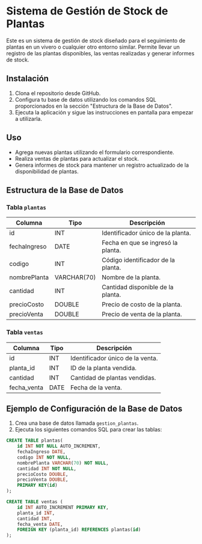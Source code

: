 # Sistema de Gestión de Stock de Plantas

Este es un sistema de gestión de stock diseñado para el seguimiento de plantas en un vivero o cualquier otro entorno similar. Permite llevar un registro de las plantas disponibles, las ventas realizadas y generar informes de stock.

## Instalación

1. Clona el repositorio desde GitHub.
2. Configura tu base de datos utilizando los comandos SQL proporcionados en la sección "Estructura de la Base de Datos".
3. Ejecuta la aplicación y sigue las instrucciones en pantalla para empezar a utilizarla.

## Uso

- Agrega nuevas plantas utilizando el formulario correspondiente.
- Realiza ventas de plantas para actualizar el stock.
- Genera informes de stock para mantener un registro actualizado de la disponibilidad de plantas.

## Estructura de la Base de Datos

### Tabla `plantas`

| Columna       | Tipo       | Descripción                           |
|---------------|------------|---------------------------------------|
| id            | INT        | Identificador único de la planta.     |
| fechaIngreso  | DATE       | Fecha en que se ingresó la planta.    |
| codigo        | INT        | Código identificador de la planta.    |
| nombrePlanta  | VARCHAR(70)| Nombre de la planta.                  |
| cantidad      | INT        | Cantidad disponible de la planta.     |
| precioCosto   | DOUBLE     | Precio de costo de la planta.         |
| precioVenta   | DOUBLE     | Precio de venta de la planta.         |

### Tabla `ventas`

| Columna       | Tipo       | Descripción                           |
|---------------|------------|---------------------------------------|
| id            | INT        | Identificador único de la venta.      |
| planta_id     | INT        | ID de la planta vendida.              |
| cantidad      | INT        | Cantidad de plantas vendidas.         |
| fecha_venta   | DATE       | Fecha de la venta.                    |

## Ejemplo de Configuración de la Base de Datos

1. Crea una base de datos llamada `gestion_plantas`.
2. Ejecuta los siguientes comandos SQL para crear las tablas:

```sql
CREATE TABLE plantas(
    id INT NOT NULL AUTO_INCREMENT,
    fechaIngreso DATE,
    codigo INT NOT NULL,
    nombrePlanta VARCHAR(70) NOT NULL,
    cantidad INT NOT NULL,
    precioCosto DOUBLE,
    precioVenta DOUBLE,
    PRIMARY KEY(id)
);

CREATE TABLE ventas (
    id INT AUTO_INCREMENT PRIMARY KEY,
    planta_id INT,
    cantidad INT,
    fecha_venta DATE,
    FOREIGN KEY (planta_id) REFERENCES plantas(id)
);
